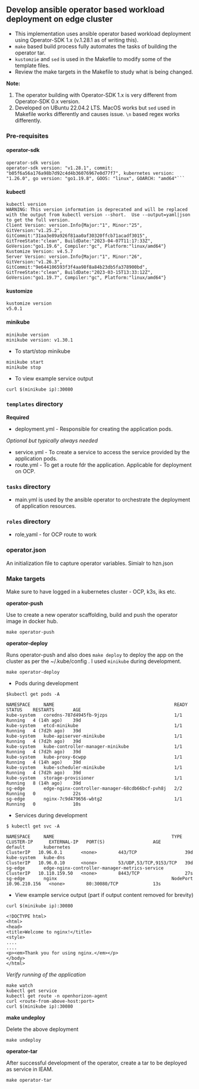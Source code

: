 ## Develop ansible operator based workload deployment on edge cluster

- This implementation uses ansible operator based workload deployment using Operator-SDK 1.x (v.1.28.1 as of writing this). 
- `make` based build process fully automates the tasks of building the operator tar.
- `kustomzie` and `sed` is used in the Makefile to modify some of the template files.
- Review the make targets in the Makefile to study what is being changed. 

**Note:** 
1. The operator building with Operator-SDK 1.x is very different from Operator-SDK 0.x version.
2. Developed on UBuntu 22.04.2 LTS. MacOS works but `sed` used in Makefile works differently and causes issue. `\n` based regex works differently. 

### Pre-requisites
#### operator-sdk
```
operator-sdk version
operator-sdk version: "v1.28.1", commit: "b05f6a56a176a98b7d92c4d4b36076967e0d77f7", kubernetes version: "1.26.0", go version: "go1.19.8", GOOS: "linux", GOARCH: "amd64"```
```
#### kubectl
```
kubectl version
WARNING: This version information is deprecated and will be replaced with the output from kubectl version --short.  Use --output=yaml|json to get the full version.
Client Version: version.Info{Major:"1", Minor:"25", GitVersion:"v1.25.2", GitCommit:"31aa3e89a926f81aa0af30320ffcb71acadf3015", GitTreeState:"clean", BuildDate:"2023-04-07T11:17:33Z", GoVersion:"go1.19.6", Compiler:"gc", Platform:"linux/amd64"}
Kustomize Version: v4.5.7
Server Version: version.Info{Major:"1", Minor:"26", GitVersion:"v1.26.3", GitCommit:"9e644106593f3f4aa98f8a84b23db5fa378900bd", GitTreeState:"clean", BuildDate:"2023-03-15T13:33:12Z", GoVersion:"go1.19.7", Compiler:"gc", Platform:"linux/amd64"}
```
#### kustomize
```
kustomize version
v5.0.1
```
#### minikube
```
minikube version
minikube version: v1.30.1
```
- To start/stop minikube
```
minikube start
minikube stop
```
- To view example service output
```
curl $(minikube ip):30080
```

### `templates` directory 

**Required**
- deployment.yml - Responsible for creating the application pods.

*Optional but typically always needed*
- service.yml - To create a service to access the service provided by the application pods. 
- route.yml - To get a route fdr the application. Applicable for deployment on OCP. 

### `tasks` directory

- main.yml is used by the ansible operator to orchestrate the deployment of application resources.

### `roles` directory

- role,yaml - for OCP route to work

### operator.json
An initialization file to capture operator variables. Simialr to hzn.json

### Make targets
Make sure to have logged in a kubernetes cluster - OCP, k3s, iks etc.

**operator-push**

Use to create a new operator scaffolding, build and push the operator image in docker hub. 
```
make operator-push
```
**operator-deploy**

Runs operator-push and also does `make deploy` to deploy the app on the cluster as per the ~/.kube/config . I used `minikube` during development.
```
make operator-deploy
```
- Pods during development
```
$kubectl get pods -A

NAMESPACE     NAME                                             READY   STATUS    RESTARTS       AGE
kube-system   coredns-787d4945fb-9jzps                         1/1     Running   4 (14h ago)    39d
kube-system   etcd-minikube                                    1/1     Running   4 (7d2h ago)   39d
kube-system   kube-apiserver-minikube                          1/1     Running   4 (7d2h ago)   39d
kube-system   kube-controller-manager-minikube                 1/1     Running   4 (7d2h ago)   39d
kube-system   kube-proxy-6cwpp                                 1/1     Running   4 (14h ago)    39d
kube-system   kube-scheduler-minikube                          1/1     Running   4 (7d2h ago)   39d
kube-system   storage-provisioner                              1/1     Running   8 (14h ago)    39d
sg-edge       edge-nginx-controller-manager-68cdb66bcf-pvh8j   2/2     Running   0              22s
sg-edge       nginx-7c9d479656-wbtg2                           1/1     Running   0              10s
```
- Services during development
```
$ kubectl get svc -A

NAMESPACE     NAME                                            TYPE        CLUSTER-IP      EXTERNAL-IP   PORT(S)                  AGE
default       kubernetes                                      ClusterIP   10.96.0.1       <none>        443/TCP                  39d
kube-system   kube-dns                                        ClusterIP   10.96.0.10      <none>        53/UDP,53/TCP,9153/TCP   39d
sg-edge       edge-nginx-controller-manager-metrics-service   ClusterIP   10.110.159.50   <none>        8443/TCP                 27s
sg-edge       nginx                                           NodePort    10.96.210.156   <none>        80:30080/TCP             13s
```
- View example service output (part if output content removed for brevity)
```
curl $(minikube ip):30080

<!DOCTYPE html>
<html>
<head>
<title>Welcome to nginx!</title>
<style>
....
....
<p><em>Thank you for using nginx.</em></p>
</body>
</html>

```

*Verify running of the application*  
```
make watch 
kubectl get service
kubectl get route -n openhorizon-agent
curl <route-from-above-host:port>
curl $(minikube ip):30080
```
**make undeploy**

Delete the above deployment
```
make undeploy
```
**operator-tar**

After successful development of the operator, create a tar to be deployed as service in IEAM.
``` 
make operator-tar
```
